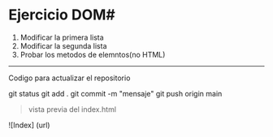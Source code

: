 # Ejercicio DOM#

1. Modificar la primera lista
2. Modificar la segunda lista
3. Probar los metodos de elemntos(no HTML)

-----
Codigo para actualizar el repositorio

git status
git add .
git commit -m "mensaje"
git push origin main

> vista previa del index.html

![Index] (url)
